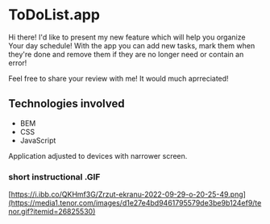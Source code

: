# ToDoList.app

Hi there!
I'd like to present my new feature which will help you organize Your day schedule! With the app you can add new tasks, mark them when they're done and remove them if they are no longer need or contain an error! 

Feel free to share your review with me! It would much aprreciated!

## Technologies involved

- BEM
- CSS
- JavaScript

Application adjusted to devices with narrower screen.

### short instructional .GIF

[https://i.ibb.co/QKHmf3G/Zrzut-ekranu-2022-09-29-o-20-25-49.png](https://media1.tenor.com/images/d1e27e4bd9461795579de3be9b124ef9/tenor.gif?itemid=26825530)


